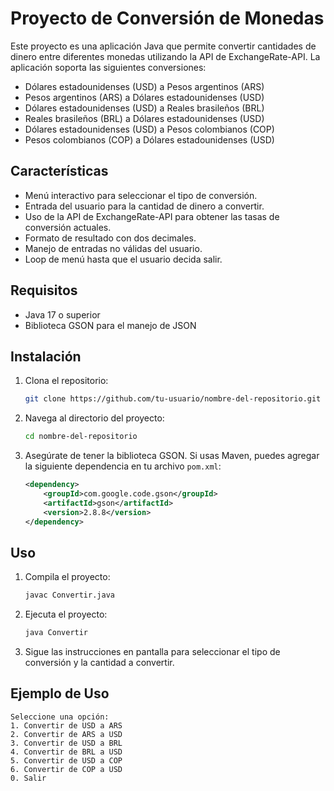 # Proyecto de Conversión de Monedas

Este proyecto es una aplicación Java que permite convertir cantidades de dinero entre diferentes monedas utilizando la API de ExchangeRate-API. La aplicación soporta las siguientes conversiones:

- Dólares estadounidenses (USD) a Pesos argentinos (ARS)
- Pesos argentinos (ARS) a Dólares estadounidenses (USD)
- Dólares estadounidenses (USD) a Reales brasileños (BRL)
- Reales brasileños (BRL) a Dólares estadounidenses (USD)
- Dólares estadounidenses (USD) a Pesos colombianos (COP)
- Pesos colombianos (COP) a Dólares estadounidenses (USD)

## Características

- Menú interactivo para seleccionar el tipo de conversión.
- Entrada del usuario para la cantidad de dinero a convertir.
- Uso de la API de ExchangeRate-API para obtener las tasas de conversión actuales.
- Formato de resultado con dos decimales.
- Manejo de entradas no válidas del usuario.
- Loop de menú hasta que el usuario decida salir.

## Requisitos

- Java 17 o superior
- Biblioteca GSON para el manejo de JSON

## Instalación

1. Clona el repositorio:
    ```bash
    git clone https://github.com/tu-usuario/nombre-del-repositorio.git
    ```
2. Navega al directorio del proyecto:
    ```bash
    cd nombre-del-repositorio
    ```
3. Asegúrate de tener la biblioteca GSON. Si usas Maven, puedes agregar la siguiente dependencia en tu archivo `pom.xml`:
    ```xml
    <dependency>
        <groupId>com.google.code.gson</groupId>
        <artifactId>gson</artifactId>
        <version>2.8.8</version>
    </dependency>
    ```

## Uso

1. Compila el proyecto:
    ```bash
    javac Convertir.java
    ```
2. Ejecuta el proyecto:
    ```bash
    java Convertir
    ```
3. Sigue las instrucciones en pantalla para seleccionar el tipo de conversión y la cantidad a convertir.

## Ejemplo de Uso

```plaintext
Seleccione una opción:
1. Convertir de USD a ARS
2. Convertir de ARS a USD
3. Convertir de USD a BRL
4. Convertir de BRL a USD
5. Convertir de USD a COP
6. Convertir de COP a USD
0. Salir
